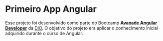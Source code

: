 # Primeiro App Angular

Esse projeto foi desenvolvido como parte do Bootcamp **[Avanade Angular Developer](https://web.digitalinnovation.one/track/avanade-angular-developer)** da [DIO](https://web.digitalinnovation.one). O objetivo do projeto era aplicar o conhecimento inicial adquirido durante o curso de Angular.